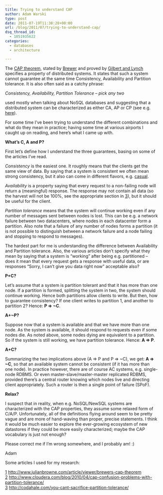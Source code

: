 ```yaml
---
title: Trying to understand CAP
author: Adam Warski
type: post
date: 2011-07-19T11:38:28+00:00
url: /blog/2011/07/trying-to-understand-cap/
dsq_thread_id:
  - 1051935622
categories:
  - databases
  - architecture

---
```

The [CAP theorem][1], stated by [Brewer][2] and proved by [Gilbert and Lynch][3] specifies a property of distributed systems. It states that such a system cannot guarantee at the same time Consistency, Availability and Partition tolerance. It is also often said as a catchy phrase:

_Consistency, Availability, Partition Tolerance &#8211; pick any two_

used mostly when talking about NoSQL databases and suggesting that a distributed system can be characterized as either CA, AP or CP (see e.g. [here][4]).

For some time I&#8217;ve been trying to understand the different combinations and what do they mean in practice; having some time at various airports I caught up on reading, and here&#8217;s what I came up with.

**What&#8217;s C, A and P?**

First let&#8217;s define how I understand the three guarantees, basing on some of the articles I&#8217;ve read.

_Consistency_ is the easiest one. It roughly means that the clients get the same view of data. By saying that a system is consistent we often mean strong consistency, but it also can come in different flavors, e.g. [casual][5].

_Availability_ is a property saying that every request to a non-failing node will return a (meaningful) response. The response may not contain all data (so the harvest will not be 100%, see the appropriate section in [3]), but it should be useful for the client.

_Partition tolerance_ means that the system will continue working even if any number of messages sent between nodes is lost. This can be e.g. a network failure between two datacenters, where nodes in each datacenter form a partition. Also note that a failure of any number of nodes forms a partition (it is not possible to distinguish between a network failure and a node failing and stopping to respond to messages).

The hardest part for me is understanding the difference between Availability and Partition tolerance. Also, the various articles don&#8217;t specify what they mean by saying that a system is &#8220;working&#8221; after being e.g. partitioned &#8211; does it mean that every request gets a response with useful data, or are responses &#8220;Sorry, I can&#8217;t give you data right now&#8221; acceptable also?

**P+C?**

Let&#8217;s assume that a system is partition tolerant and that it has more than one node. If a partition is formed, splitting the system in two, the system should continue working. Hence both partitions allow clients to write. But then, how to guarantee consistency? If one client writes to partition 1, and another to partition 2? Hence: **P => ~C**.

**A+~P?**

Suppose now that a system is available and that we have more than one node. As the system is available, it should respond to requests even if some nodes die. As noted above, some nodes dying are equivalent to a partition. So if the system is still working, we have partition tolerance. Hence: **A => P**.

**A+C?**

Summarizing the two implications above (A => P and P => ~C), we get: **A => ~C**, so that an available system cannot be consistent (if it has more than one node). In practice however, there are of course AC systems, e.g. single-node RDBMS. Or even master-slave/master-master replicated RDBMS, provided there&#8217;s a central router knowing which nodes live and directing client appropriately. Such a router is then a single point of failure (SPoF).

**Relax?**

I suspect that in reality, when e.g. NoSQL/NewSQL systems are characterized with the CAP properties, they assume some relaxed form of C/A/P. Unfortunately, all of the definitions flying around seem to be pretty vague and are more of hand-waving than proper, precise statements. I think it would be much easier to explore the ever-growing ecosystem of new datastores if they could be more easily characterized; maybe the CAP vocabulary is just not enough?

Please correct me if I&#8217;m wrong somewhere, and I probably am! :)

Adam

Some articles I used for my research:

[1] <http://www.julianbrowne.com/article/viewer/brewers-cap-theorem>  
[2] <http://www.cloudera.com/blog/2010/04/cap-confusion-problems-with-partition-tolerance/>  
[3] <http://codahale.com/you-cant-sacrifice-partition-tolerance/>

 [1]: http://en.wikipedia.org/wiki/CAP_theorem
 [2]: http://www.cs.berkeley.edu/~brewer/cs262b-2004/PODC-keynote.pdf
 [3]: http://citeseerx.ist.psu.edu/viewdoc/download?doi=10.1.1.20.1495&rep=rep1&type=pdf
 [4]: http://blog.nahurst.com/visual-guide-to-nosql-systems
 [5]: http://en.wikipedia.org/wiki/Causal_consistency
